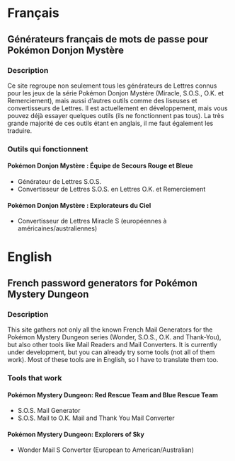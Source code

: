 # Français
## Générateurs français de mots de passe pour Pokémon Donjon Mystère
### Description
Ce site regroupe non seulement tous les générateurs de Lettres connus pour les jeux de la série Pokémon Donjon Mystère (Miracle, S.O.S., O.K. et Remerciement), mais aussi d’autres outils comme des liseuses et convertisseurs de Lettres. Il est actuellement en développement, mais vous pouvez déjà essayer quelques outils (ils ne fonctionnent pas tous). La très grande majorité de ces outils étant en anglais, il me faut également les traduire.

### Outils qui fonctionnent
#### Pokémon Donjon Mystère : Équipe de Secours Rouge et Bleue
* Générateur de Lettres S.O.S.
* Convertisseur de Lettres S.O.S. en Lettres O.K. et Remerciement

#### Pokémon Donjon Mystère : Explorateurs du Ciel
* Convertisseur de Lettres Miracle S (européennes à américaines/australiennes)


# English
## French password generators for Pokémon Mystery Dungeon
### Description
This site gathers not only all the known French Mail Generators for the Pokémon Mystery Dungeon series (Wonder, S.O.S., O.K. and Thank-You), but also other tools like Mail Readers and Mail Converters. It is currently under development, but you can already try some tools (not all of them work). Most of these tools are in English, so I have to translate them too.

### Tools that work
#### Pokémon Mystery Dungeon: Red Rescue Team and Blue Rescue Team
* S.O.S. Mail Generator
* S.O.S. Mail to O.K. Mail and Thank You Mail Converter

#### Pokémon Mystery Dungeon: Explorers of Sky
* Wonder Mail S Converter (European to American/Australian)
